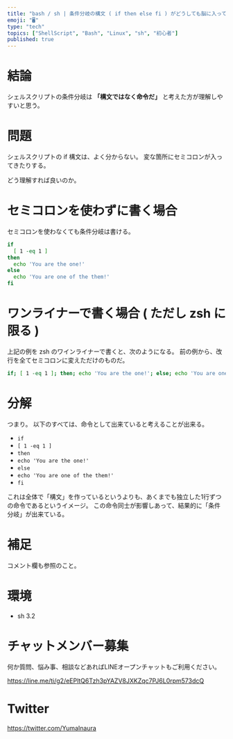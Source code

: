 ```yaml
---
title: "bash / sh | 条件分岐の構文 ( if then else fi ) がどうしても脳に入ってこない時の考え方"
emoji: "🖥"
type: "tech"
topics: ["ShellScript", "Bash", "Linux", "sh", "初心者"]
published: true
---
```


# 結論

シェルスクリプトの条件分岐は **「構文ではなく命令だ」** と考えた方が理解しやすいと思う。

# 問題

シェルスクリプトの if 構文は、よく分からない。
変な箇所にセミコロンが入ってきたりする。

どう理解すれば良いのか。

# セミコロンを使わずに書く場合

セミコロンを使わなくても条件分岐は書ける。

```bash
if
  [ 1 -eq 1 ]
then
  echo 'You are the one!'
else
  echo 'You are one of the them!'
fi
```

# ワンライナーで書く場合 ( ただし zsh に限る )

上記の例を zsh のワインライナーで書くと、次のようになる。
前の例から、改行を全てセミコロンに変えただけのものだ。

```bash
if; [ 1 -eq 1 ]; then; echo 'You are the one!'; else; echo 'You are one of the them!'; fi;
```

# 分解

つまり。
以下のすべては、命令として出来ていると考えることが出来る。

- `if`
- `[ 1 -eq 1 ]`
- `then`
- `echo 'You are the one!'` 
- `else` 
- `echo 'You are one of the them!'`
- `fi` 

これは全体で「構文」を作っているというよりも、あくまでも独立した1行ずつの命令であるというイメージ。
この命令同士が影響しあって、結果的に「条件分岐」が出来ている。

# 補足

コメント欄も参照のこと。

# 環境

- sh 3.2








<!-- Update From Qiita API -->

# チャットメンバー募集


何か質問、悩み事、相談などあればLINEオープンチャットもご利用ください。

https://line.me/ti/g2/eEPltQ6Tzh3pYAZV8JXKZqc7PJ6L0rpm573dcQ





# Twitter


https://twitter.com/YumaInaura


<!-- Update From Qiita API -->


